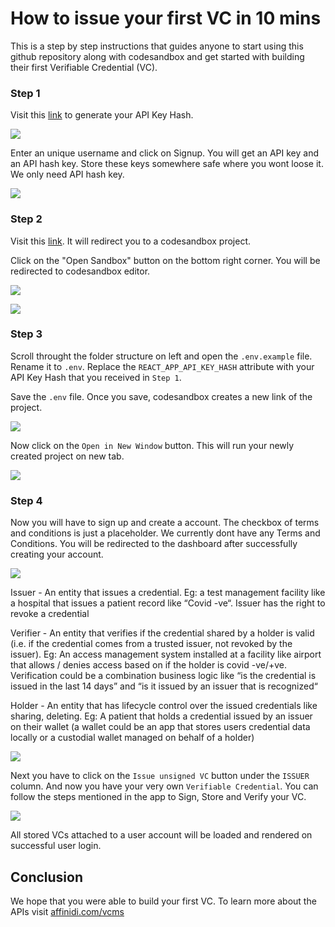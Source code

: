# How to issue your first VC in 10 mins

This is a step by step instructions that guides anyone to start using this github repository along with codesandbox and get started with building their first Verifiable Credential (VC).

### Step 1

Visit this [link](https://affinity-onboarding-frontend.staging.affinity-project.org/) to generate your API Key Hash.

![](https://github.com/affinityproject/vcms-browser-app/blob/shubham/instructions/apikey.JPG?raw=true)

Enter an unique username and click on Signup. You will get an API key and an API hash key. Store these keys somewhere safe where you wont loose it. We only need API hash key.

![](https://github.com/affinityproject/vcms-browser-app/blob/shubham/instructions/apikey2.JPG?raw=true)

### Step 2

Visit this [link](https://v8pw8.csb.app/). It will redirect you to a codesandbox project.

Click on the "Open Sandbox" button on the bottom right corner. You will be redirected to codesandbox editor.

![](https://github.com/affinityproject/vcms-browser-app/blob/shubham/instructions/codesandboxproject.png?raw=true)

![](https://github.com/affinityproject/vcms-browser-app/blob/shubham/instructions/codesandboxeditor.JPG?raw=true)

### Step 3

Scroll throught the folder structure on left and open the `.env.example` file. Rename it to `.env`. Replace the `REACT_APP_API_KEY_HASH` attribute with your API Key Hash that you received in `Step 1`.

Save the `.env` file. Once you save, codesandbox creates a new link of the project.

![](https://github.com/affinityproject/vcms-browser-app/blob/shubham/instructions/newlink.png?raw=true)

Now click on the `Open in New Window` button. This will run your newly created project on new tab.

![](https://github.com/affinityproject/vcms-browser-app/blob/shubham/instructions/newwindow.png?raw=true)

### Step 4

Now you will have to sign up and create a account. The checkbox of terms and conditions is just a placeholder. We currently dont have any Terms and Conditions. You will be redirected to the dashboard after successfully creating your account.

![](https://github.com/affinityproject/vcms-browser-app/blob/shubham/instructions/signup.JPG?raw=true)

Issuer - An entity that issues a credential. Eg: a test management facility like a hospital that issues a patient record like “Covid -ve“. Issuer has the right to revoke a credential

Verifier - An entity that verifies if the credential shared by a holder is valid (i.e. if the credential comes from a trusted issuer, not revoked by the issuer). Eg: An access management system installed at a facility like airport that allows / denies access based on if the holder is covid -ve/+ve. Verification could be a combination business logic like “is the credential is issued in the last 14 days” and “is it issued by an issuer that is recognized“

Holder - An entity that has lifecycle control over the issued credentials like sharing, deleting. Eg: A patient that holds a credential issued by an issuer on their wallet (a wallet could be an app that stores users credential data locally or a custodial wallet managed on behalf of a holder)

![](https://github.com/affinityproject/vcms-browser-app/blob/shubham/instructions/dashboard.JPG?raw=true)

Next you have to click on the `Issue unsigned VC` button under the `ISSUER` column. And now you have your very own `Verifiable Credential`. You can follow the steps mentioned in the app to Sign, Store and Verify your VC.

![](https://github.com/affinityproject/vcms-browser-app/blob/shubham/instructions/vccreated.JPG?raw=true)

All stored VCs attached to a user account will be loaded and rendered on successful user login.

## Conclusion

We hope that you were able to build your first VC. To learn more about the APIs visit [affinidi.com/vcms](https://www.affinidi.com/vcms)
